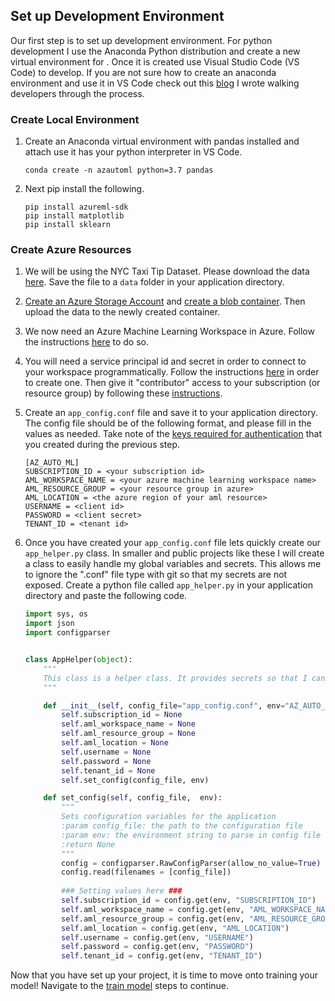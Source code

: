 ## Set up Development Environment

Our first step is to set up development environment. For python development I use the Anaconda Python distribution and create a new virtual environment for . Once it is created use Visual Studio Code (VS Code) to develop. If you are not sure how to create an anaconda environment and use it in VS Code check out this [blog](https://ryansdataspot.wordpress.com/2019/02/14/anaconda-environments-in-visual-studio-code/) I wrote walking developers through the process.  

### Create Local Environment 
1. Create an Anaconda virtual environment with pandas installed and attach use it has your python interpreter in VS Code. 
    ```
    conda create -n azautoml python=3.7 pandas
    ```

1. Next pip install the following. 
    ```
    pip install azureml-sdk 
    pip install matplotlib
    pip install sklearn
    ```

### Create Azure Resources
1. We will be using the NYC Taxi Tip Dataset. Please download the data [here](https://bit.ly/2Ezp8dH). Save the file to a `data` folder in your application directory.  

1. [Create an Azure Storage Account](https://docs.microsoft.com/en-us/azure/storage/common/storage-quickstart-create-account?toc=%2Fazure%2Fstorage%2Fblobs%2Ftoc.json&tabs=azure-portal) and [create a blob container](https://docs.microsoft.com/en-us/azure/storage/blobs/storage-quickstart-blobs-portal). Then upload the data to the newly created container. 

1. We now need an Azure Machine Learning Workspace in Azure. Follow the instructions [here](https://docs.microsoft.com/en-us/azure/machine-learning/service/how-to-manage-workspace#create-a-workspace) to do so. 

1. You will need a service principal id and secret in order to connect to your workspace programmatically. Follow the instructions [here](https://docs.microsoft.com/en-us/azure/active-directory/develop/howto-create-service-principal-portal#create-an-azure-active-directory-application) in order to create one. Then give it "contributor" access to your subscription (or resource group) by following these [instructions](https://docs.microsoft.com/en-us/azure/active-directory/develop/howto-create-service-principal-portal#assign-the-application-to-a-role). 

1. Create an `app_config.conf` file and save it to your application directory. The config file should be of the following format, and please fill in the values as needed. Take note of the [keys required for authentication](https://docs.microsoft.com/en-us/azure/active-directory/develop/howto-create-service-principal-portal#get-values-for-signing-in) that you created during the previous step. 
    ```
    [AZ_AUTO_ML]
    SUBSCRIPTION_ID = <your subscription id>
    AML_WORKSPACE_NAME = <your azure machine learning workspace name>
    AML_RESOURCE_GROUP = <your resource group in azure>
    AML_LOCATION = <the azure region of your aml resource>
    USERNAME = <client id>
    PASSWORD = <client secret>
    TENANT_ID = <tenant id>
    ```

1. Once you have created your `app_config.conf` file lets quickly create our `app_helper.py` class. In smaller and public projects like these I will create a class to easily handle my global variables and secrets. This allows me to ignore the ".conf" file type with git so that my secrets are not exposed. Create a python file called `app_helper.py` in your application directory and paste the following code. 
    ```python
    import sys, os
    import json
    import configparser


    class AppHelper(object):
        """
        This class is a helper class. It provides secrets so that I can use a gitignore. 
        """

        def __init__(self, config_file="app_config.conf", env="AZ_AUTO_ML"):
            self.subscription_id = None
            self.aml_workspace_name = None
            self.aml_resource_group = None
            self.aml_location = None
            self.username = None
            self.password = None
            self.tenant_id = None
            self.set_config(config_file, env)

        def set_config(self, config_file,  env):
            """
            Sets configuration variables for the application
            :param config_file: the path to the configuration file
            :param env: the environment string to parse in config file
            :return None
            """
            config = configparser.RawConfigParser(allow_no_value=True)
            config.read(filenames = [config_file])
                
            ### Setting values here ###
            self.subscription_id = config.get(env, "SUBSCRIPTION_ID")
            self.aml_workspace_name = config.get(env, "AML_WORKSPACE_NAME")
            self.aml_resource_group = config.get(env, "AML_RESOURCE_GROUP")
            self.aml_location = config.get(env, "AML_LOCATION")
            self.username = config.get(env, "USERNAME")
            self.password = config.get(env, "PASSWORD")
            self.tenant_id = config.get(env, "TENANT_ID")
    ```

Now that you have set up your project, it is time to move onto training your model! Navigate to the [train model](./02_TrainModel.md) steps to continue. 